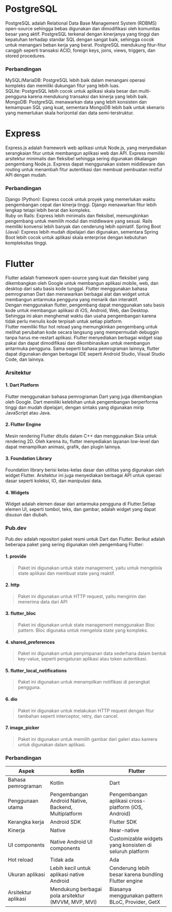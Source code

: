 # PostgreSQL
PostgreSQL adalah Relational Data Base Management System (RDBMS) open-source sehingga bebas digunakan dan dimodifikasi oleh komunitas besar yang aktif. PostgreSQL terkenal dengan kinerjanya yang tinggi dan kepatuhan terhadap standar SQL dengan sangat baik, sehingga cocok untuk menangani beban kerja yang berat. PostgreSQL mendukung fitur-fitur canggih seperti transaksi ACID, foreign keys, joins, views, triggers, dan stored procedures.
### Perbandingan
MySQL/MariaDB: PostgreSQL lebih baik dalam menangani operasi kompleks dan memiliki dukungan fitur yang lebih luas.  
SQLite: PostgreSQL lebih cocok untuk aplikasi skala besar dan multi-pengguna karena mendukung transaksi dan kinerja yang lebih baik.   
MongoDB: PostgreSQL menawarkan data yang lebih konsisten dan kemampuan SQL yang kuat, sementara MongoDB lebih baik untuk skenario yang memerlukan skala horizontal dan data semi-terstruktur.  
# Express
Express.js adalah framework web aplikasi untuk Node.js, yang menyediakan serangkaian fitur untuk membangun aplikasi web dan API. Express memiliki arsitektur minimalis dan fleksibel sehingga sering digunakan dikalangan pengembang Node.js. Express dapat menggunakan sistem middleware dan routing untuk menambah fitur autentikasi dan membuat pembuatan restful API dengan mudah. 
### Perbandingan
Django (Python): Express cocok untuk proyek yang memerlukan waktu pengembangan cepat dan kinerja tinggi. Django menawarkan fitur lebih lengkap tetapi lebih berat dan kompleks.   
Ruby on Rails: Express lebih minimalis dan fleksibel, memungkinkan pengembang untuk memilih modul dan middleware yang sesuai. Rails memiliki konvensi lebih banyak dan cenderung lebih opiniatif.
Spring Boot (Java): Express lebih mudah dipelajari dan digunakan, sementara Spring Boot lebih cocok untuk aplikasi skala enterprise dengan kebutuhan kompleksitas tinggi.
# Flutter
Flutter adalah framework open-source yang kuat dan fleksibel yang dikembangkan oleh Google untuk membangun aplikasi mobile, web, dan desktop dari satu basis kode tunggal. Flutter menggunakan bahasa pemrograman Dart dan menawarkan berbagai alat dan widget untuk membangun antarmuka pengguna yang menarik dan interaktif.  
Dengan menggunakan flutter, pengembang dapat menggunakan satu basis kode untuk membangun aplikasi di iOS, Android, Web, dan Desktop. Sehingga ini akan menghemat waktu dan usaha pengembangan karena tidak perlu menulis kode terpisah untuk setiap platform.   
Flutter memiliki fitur hot reload yang memungkinkan pengembang untuk melihat perubahan kode secara langsung yang mempermudah debuggin tanpa harus me-restart aplikasi. Flutter menyediakan berbagai widget siap pakai dan dapat dimodifikasi dan dikombinasikan untuk membangun antarmuka pengguna. Sama seperti bahasa pemrograman lainnya, flutter dapat digunakan dengan berbagai IDE seperti Android Studio, Visual Studio Code, dan lainnya.  
### Arsitektur
#### 1. Dart Platform   
Flutter menggunakan bahasa pemrograman Dart yang juga dikembangkan oleh Google. Dart memiliki kelebihan untuk pengembangan berperforma tinggi dan mudah dipelajari, dengan sintaks yang digunakan mirip JavaScript atau Java. 
#### 2. Flutter Engine  
Mesin rendering Flutter ditulis dalam C++ dan menggunakan Skia untuk rendering 2D. Oleh karena itu, flutter menyediakan layanan low-level dan dapat menampilkan animasi, grafik, dan plugin lainnya.  
#### 3. Foundation Library  
Foundation library berisi kelas-kelas dasar dan utilitas yang digunakan oleh widget Flutter. Arsitektur ini juga menyediakan berbagai API untuk operasi dasar seperti koleksi, IO, dan manipulasi data.  
#### 4. Widgets  
Widget adalah elemen dasar dari antarmuka pengguna di Flutter.Setiap elemen UI, seperti tombol, teks, dan gambar, adalah widget yang dapat disusun dan diubah.

### Pub.dev
Pub.dev adalah repositori paket resmi untuk Dart dan Flutter. Berikut adalah beberapa paket yang sering digunakan oleh pengembang Flutter:
#### 1. provide
> Paket ini digunakan untuk state management, yaitu untuk mengelola state aplikasi dan membuat state yang reaktif.
#### 2. http
> Paket ini digunakan untuk HTTP request, yaitu mengirim dan menerima data dari API
#### 3. flutter_bloc
> Paket ini digunakan untuk state management menggunakan Bloc pattern. Bloc digunaka untuk mengelola state yang kompleks.
#### 4. shared_preferences
> Paket ini digunakan untuk penyimpanan data sederhana dalam bentuk key-value, seperti pengaturan aplikasi atau token autentikasi.
#### 5. flutter_local_notifications
> Paket ini digunakan untuk menampilkan notifikasi di perangkat pengguna.

#### 6. dio
> Paket ini digunakan untuk melakukan HTTP request dengan fitur tambahan seperti interceptor, retry, dan cancel.
#### 7. image_picker
> Paket ini digunakan untuk memilih gambar dari galeri atau kamera untuk digunakan dalam aplikasi.

### Perbandingan
|Aspek|kotlin|Flutter|
|------|-----|-----|
|Bahasa pemrograman| Kotlin | Dart|
|Penggunaan utama| Pengembangan Android Native, Backend, Multiplatform |Pengembangan aplikasi cross-platform (iOS, Android)|
|Kerangka kerja|	Android SDK|Flutter SDK|
|Kinerja| Native| Near-native|
|UI components|Native Android UI components|Customizable widgets yang konsisten di seluruh platform|
|Hot reload| Tidak ada | Ada |
| Ukuran aplikasi | Lebih kecil untuk aplikasi native Android | Cenderung lebih besar karena bundling Flutter engine|
|Arsitektur aplikasi| Mendukung berbagai pola arsitektur (MVVM, MVP, MVI) | Biasanya menggunakan pattern BLoC, Provider, GetX|
